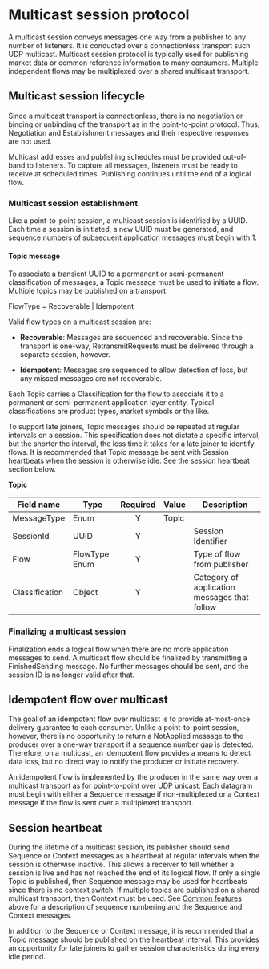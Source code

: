 # Multicast session protocol

A multicast session conveys messages one way from a publisher to any number of listeners. It is conducted over a connectionless transport such UDP multicast. Multicast session protocol is typically used for publishing market data or common reference information to many consumers. Multiple independent flows may be multiplexed over a shared multicast transport.

## Multicast session lifecycle

Since a multicast transport is connectionless, there is no negotiation or binding or unbinding of the transport as in the point-to-point protocol. Thus, Negotiation and Establishment messages and their respective responses are not used.

Multicast addresses and publishing schedules must be provided out-of-band to listeners. To capture all messages, listeners must be ready to receive at scheduled times. Publishing continues until the end of a logical flow.

### Multicast session establishment

Like a point-to-point session, a multicast session is identified by a UUID. Each time a session is initiated, a new UUID must be generated, and sequence numbers of subsequent application messages must begin with 1.

#### Topic message

To associate a transient UUID to a permanent or semi-permanent classification of messages, a Topic message must be used to initiate a flow. Multiple topics may be published on a transport.

FlowType = Recoverable | Idempotent

Valid flow types on a multicast session are:

-   **Recoverable**: Messages are sequenced and recoverable. Since the transport is one-way, RetransmitRequests must be delivered through a separate session, however.

-   **Idempotent**: Messages are sequenced to allow detection of loss, but any missed messages are not recoverable.

Each Topic carries a Classification for the flow to associate it to a permanent or semi-permanent application layer entity. Typical classifications are product types, market symbols or the like.

To support late joiners, Topic messages should be repeated at regular intervals on a session. This specification does not dictate a specific interval, but the shorter the interval, the less time it takes for a late joiner to identify flows. It is recommended that Topic message be sent with Session heartbeats when the session is otherwise idle. See the session heartbeat section below.

**Topic**

| **Field name** | **Type** | **Required** | **Value** | **Description** |
|----------------|----------|:------------:|-----------|-----------------|
| MessageType    | Enum     | Y            | Topic     |                 |
| SessionId      | UUID     | Y            |           | Session Identifier |
| Flow           | FlowType Enum | Y       |           | Type of flow from publisher |
| Classification | Object   | Y            |           | Category of application messages that follow |

### Finalizing a multicast session

Finalization ends a logical flow when there are no more application messages to send. A multicast flow should be finalized by transmitting a FinishedSending message. No further messages should be sent, and the session ID is no longer valid after that.

## Idempotent flow over multicast

The goal of an idempotent flow over multicast is to provide at-most-once delivery guarantee to each consumer. Unlike a point-to-point session, however, there is no opportunity to return a NotApplied message to the producer over a one-way transport if a sequence number gap is detected. Therefore, on a multicast, an idempotent flow provides a means to detect data loss, but no direct way to notify the producer or initiate recovery.

An idempotent flow is implemented by the producer in the same way over a multicast transport as for point-to-point over UDP unicast. Each datagram must begin with either a Sequence message if non-multiplexed or a Context message if the flow is sent over a multiplexed transport.

## Session heartbeat

During the lifetime of a multicast session, its publisher should send Sequence or Context messages as a heartbeat at regular intervals when the session is otherwise inactive. This allows a receiver to tell whether a session is live and has not reached the end of its logical flow. If only a single Topic is published, then Sequence message may be used for heartbeats since there is no context switch. If multiple topics are published on a shared multicast transport, then Context must be used. See [Common features](#common-features) above for a description of sequence numbering and the Sequence and Context messages.

In addition to the Sequence or Context message, it is recommended that a Topic message should be published on the heartbeat interval. This provides an opportunity for late joiners to gather session characteristics during every idle period.
